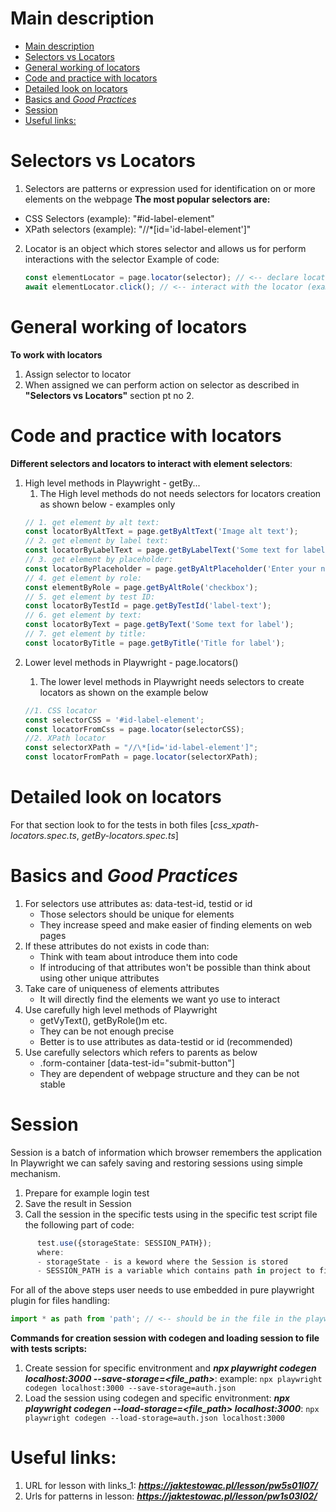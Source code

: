 # Main description

- [Main description](#main-description)
- [Selectors vs Locators](#selectors-vs-locators)
- [General working of locators](#general-working-of-locators)
- [Code and practice with locators](#code-and-practice-with-locators)
- [Detailed look on locators](#detailed-look-on-locators)
- [Basics and _Good Practices_](#basics-and-good-practices)
- [Session](#session)
- [Useful links:](#useful-links)

# Selectors vs Locators

1. Selectors are patterns or expression used for identification on or more elements on the webpage
   **The most popular selectors are:**

- CSS Selectors (example): "#id-label-element"
- XPath selectors (example): "//\*[id='id-label-element']"

2. Locator is an object which stores selector and allows us for perform interactions with the selector
   Example of code:
   ```typescript
   const elementLocator = page.locator(selector); // <-- declare locator by assigning selector to it
   await elementLocator.click(); // <-- interact with the locator (example - clicking in the selected element)
   ```

# General working of locators

**To work with locators**

1. Assign selector to locator
2. When assigned we can perform action on selector as described in **"Selectors vs Locators"** section pt no 2.

# Code and practice with locators

**Different selectors and locators to interact with element selectors**:

1. High level methods in Playwright - getBy...
   1. The High level methods do not needs selectors for locators creation as shown below - examples only
   ```typescript
   // 1. get element by alt text:
   const locatorByAltText = page.getByAltText('Image alt text');
   // 2. get element by label text:
   const locatorByLabelText = page.getByLabelText('Some text for label');
   // 3. get element by placeholder:
   const locatorByPlaceholder = page.getByAltPlaceholder('Enter your name');
   // 4. get element by role:
   const elementByRole = page.getByAltRole('checkbox');
   // 5. get element by test ID:
   const locatorByTestId = page.getByTestId('label-text');
   // 6. get element by text:
   const locatorByText = page.getByText('Some text for label');
   // 7. get element by title:
   const locatorByTitle = page.getByTitle('Title for label');
   ```
2. Lower level methods in Playwright - page.locators(<selector>)
   1. The lower level methods in Playwright needs selectors to create locators as shown on the example below
   ```typescript
   //1. CSS locator
   const selectorCSS = '#id-label-element';
   const locatorFromCss = page.locator(selectorCSS);
   //2. XPath locator
   const selectorXPath = "//\*[id='id-label-element']";
   const locatorFromPath = page.locator(selectorXPath);
   ```

# Detailed look on locators

For that section look to for the tests in both files [*css_xpath-locators.spec.ts*, *getBy-locators.spec.ts*]

# Basics and _Good Practices_

1. For selectors use attributes as: data-test-id, testid or id
   - Those selectors should be unique for elements
   - They increase speed and make easier of finding elements on web pages
2. If these attributes do not exists in code than:
   - Think with team about introduce them into code
   - If introducing of that attributes won't be possible than think about using other unique attributes
3. Take care of uniqueness of elements attributes
   - It will directly find the elements we want yo use to interact
4. Use carefully high level methods of Playwright
   - getVyText(), getByRole()m etc.
   - They can be not enough precise
   - Better is to use attributes as data-testid or id (recommended)
5. Use carefully selectors which refers to parents as below
   - .form-container [data-test-id="submit-button"]
   - They are dependent of webpage structure and they can be not stable

# Session

Session is a batch of information which browser remembers the application
In Playwright we can safely saving and restoring sessions using simple mechanism.

1. Prepare for example login test
2. Save the result in Session
3. Call the session in the specific tests using in the specific test script file the following part of code:

```typescript
      test.use({storageState: SESSION_PATH});
      where:
      - storageState - is a keword where the Session is stored
      - SESSION_PATH is a variable which contains path in project to file where the Session data is stored
```

For all of the above steps user needs to use embedded in pure playwright plugin for files handling:

```typescript
import * as path from 'path'; // <-- should be in the file in the playwright.config.ts file to call the session in proper place por projects
```

**Commands for creation session with codegen and loading session to file with tests scripts:**

1. Create session for specific envitronment and **_npx playwright codegen localhost:3000 --save-storage=<file_path>_**:
   example: `npx playwright codegen localhost:3000 --save-storage=auth.json`
2. Load the session using codegen and specific envitronment: **_npx playwright codegen --load-storage=<file_path> localhost:3000_**:
   `npx playwright codegen --load-storage=auth.json localhost:3000`

# Useful links:

1. URL for lesson with links_1: ***https://jaktestowac.pl/lesson/pw5s01l07/***
2. Urls for patterns in lesson: ***https://jaktestowac.pl/lesson/pw1s03l02/***
